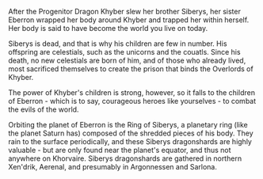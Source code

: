 After the Progenitor Dragon Khyber slew her brother Siberys, her sister Eberron wrapped her body around Khyber and trapped her within herself. Her body is said to have become the world you live on today.

Siberys is dead, and that is why his children are few in number. His offspring are celestials, such as the unicorns and the couatls. Since his death, no new celestials are born of him, and of those who already lived, most sacrificed themselves to create the prison that binds the Overlords of Khyber.

The power of Khyber's children is strong, however, so it falls to the children of Eberron - which is to say, courageous heroes like yourselves - to combat the evils of the world.

Orbiting the planet of Eberron is the Ring of Siberys, a planetary ring (like the planet Saturn has) composed of the shredded pieces of his body. They rain to the surface periodically, and these Siberys dragonshards are highly valuable - but are only found near the planet's equator, and thus not anywhere on Khorvaire. Siberys dragonshards are gathered in northern Xen'drik, Aerenal, and presumably in Argonnessen and Sarlona.